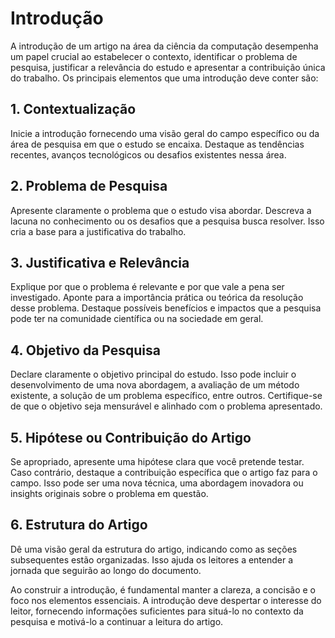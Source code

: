 # Introdução

A introdução de um artigo na área da ciência da computação desempenha um papel crucial ao estabelecer o contexto, identificar o problema de pesquisa, justificar a relevância do estudo e apresentar a contribuição única do trabalho. Os principais elementos que uma introdução deve conter são:

## 1. Contextualização

Inicie a introdução fornecendo uma visão geral do campo específico ou da área de pesquisa em que o estudo se encaixa. Destaque as tendências recentes, avanços tecnológicos ou desafios existentes nessa área.

## 2. Problema de Pesquisa

Apresente claramente o problema que o estudo visa abordar. Descreva a lacuna no conhecimento ou os desafios que a pesquisa busca resolver. Isso cria a base para a justificativa do trabalho.

## 3. Justificativa e Relevância

Explique por que o problema é relevante e por que vale a pena ser investigado. Aponte para a importância prática ou teórica da resolução desse problema. Destaque possíveis benefícios e impactos que a pesquisa pode ter na comunidade científica ou na sociedade em geral.

## 4. Objetivo da Pesquisa

Declare claramente o objetivo principal do estudo. Isso pode incluir o desenvolvimento de uma nova abordagem, a avaliação de um método existente, a solução de um problema específico, entre outros. Certifique-se de que o objetivo seja mensurável e alinhado com o problema apresentado.

## 5. Hipótese ou Contribuição do Artigo

Se apropriado, apresente uma hipótese clara que você pretende testar. Caso contrário, destaque a contribuição específica que o artigo faz para o campo. Isso pode ser uma nova técnica, uma abordagem inovadora ou insights originais sobre o problema em questão.

## 6. Estrutura do Artigo

Dê uma visão geral da estrutura do artigo, indicando como as seções subsequentes estão organizadas. Isso ajuda os leitores a entender a jornada que seguirão ao longo do documento.

Ao construir a introdução, é fundamental manter a clareza, a concisão e o foco nos elementos essenciais. A introdução deve despertar o interesse do leitor, fornecendo informações suficientes para situá-lo no contexto da pesquisa e motivá-lo a continuar a leitura do artigo.
